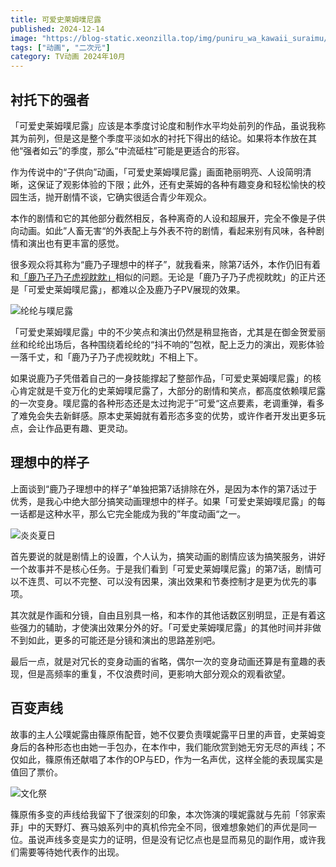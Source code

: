 ```yaml
---
title: 可爱史莱姆噗尼露
published: 2024-12-14
image: "https://blog-static.xeonzilla.top/img/puniru_wa_kawaii_suraimu/cover.avif"
tags: ["动画", "二次元"]
category: TV动画 2024年10月
---
```

## 衬托下的强者
「可爱史莱姆噗尼露」应该是本季度讨论度和制作水平均处前列的作品，虽说我称其为前列，但是这是整个季度平淡如水的衬托下得出的结论。如果将本作放在其他“强者如云”的季度，那么“中流砥柱”可能是更适合的形容。

作为传说中的“子供向”动画，「可爱史莱姆噗尼露」画面艳丽明亮、人设简明清晰，这保证了观影体验的下限；此外，还有史莱姆的各种有趣变身和轻松愉快的校园生活，抛开剧情不谈，它确实很适合青少年观众。

本作的剧情和它的其他部分截然相反，各种离奇的人设和超展开，完全不像是子供向动画。如此”人畜无害“的外表配上与外表不符的剧情，看起来别有风味，各种剧情和演出也有更丰富的感觉。

很多观众将其称为“鹿乃子理想中的样子”，就我看来，除第7话外，本作仍旧有着和[「鹿乃子乃子虎视眈眈」](/posts/shikanoko/)相似的问题。无论是「鹿乃子乃子虎视眈眈」的正片还是「可爱史莱姆噗尼露」，都难以企及鹿乃子PV展现的效果。

![纶纶与噗尼露](https://blog-static.xeonzilla.top/img/puniru_wa_kawaii_suraimu/01.avif "纶纶与噗尼露")

「可爱史莱姆噗尼露」中的不少笑点和演出仍然是稍显拖沓，尤其是在御金贺爱丽丝和纶纶出场后，各种围绕着纶纶的“抖不响的”包袱，配上乏力的演出，观影体验一落千丈，和「鹿乃子乃子虎视眈眈」不相上下。

如果说鹿乃子凭借着自己的一身技能撑起了整部作品，「可爱史莱姆噗尼露」的核心肯定就是千变万化的史莱姆噗尼露了，大部分的剧情和笑点，都高度依赖噗尼露的一次变身。噗尼露的各种形态还是太过拘泥于”可爱“这点要素，老调重弹，看多了难免会失去新鲜感。原本史莱姆就有着形态多变的优势，或许作者开发出更多玩点，会让作品更有趣、更灵动。

## 理想中的样子
上面谈到“鹿乃子理想中的样子”单独把第7话排除在外，是因为本作的第7话过于优秀，是我心中绝大部分搞笑动画理想中的样子。如果「可爱史莱姆噗尼露」的每一话都是这种水平，那么它完全能成为我的”年度动画“之一。

![炎炎夏日](https://blog-static.xeonzilla.top/img/puniru_wa_kawaii_suraimu/02.avif "炎炎夏日")

首先要说的就是剧情上的设置，个人认为，搞笑动画的剧情应该为搞笑服务，讲好一个故事并不是核心任务。于是我们看到「可爱史莱姆噗尼露」的第7话，剧情可以不连贯、可以不完整、可以没有因果，演出效果和节奏控制才是更为优先的事项。

其次就是作画和分镜，自由且别具一格，和本作的其他话数区别明显，正是有着这些强力的辅助，才使演出效果分外的好。「可爱史莱姆噗尼露」的其他时间并非做不到如此，更多的可能还是分镜和演出的思路差别吧。

最后一点，就是对冗长的变身动画的省略，偶尔一次的变身动画还算是有童趣的表现，但是高频率的重复，不仅浪费时间，更影响大部分观众的观看欲望。

## 百变声线
故事的主人公噗妮露由篠原侑配音，她不仅要负责噗妮露平日里的声音，史莱姆变身后的各种形态也由她一手包办，在本作中，我们能欣赏到她无穷无尽的声线；不仅如此，篠原侑还献唱了本作的OP与ED，作为一名声优，这样全能的表现属实是值回了票价。

![文化祭](https://blog-static.xeonzilla.top/img/puniru_wa_kawaii_suraimu/03.avif "文化祭")

篠原侑多变的声线给我留下了很深刻的印象，本次饰演的噗妮露就与先前「邻家索菲」中的天野灯、赛马娘系列中的真机伶完全不同，很难想象她们的声优是同一位。虽说声线多变是实力的证明，但是没有记忆点也是显而易见的副作用，或许我们需要等待她代表作的出现。